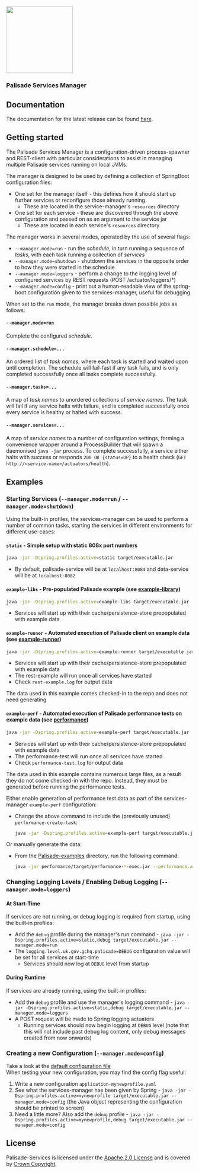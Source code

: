 <!---
Copyright 2018-2021 Crown Copyright

Licensed under the Apache License, Version 2.0 (the "License");
you may not use this file except in compliance with the License.
You may obtain a copy of the License at

  http://www.apache.org/licenses/LICENSE-2.0

Unless required by applicable law or agreed to in writing, software
distributed under the License is distributed on an "AS IS" BASIS,
WITHOUT WARRANTIES OR CONDITIONS OF ANY KIND, either express or implied.
See the License for the specific language governing permissions and
limitations under the License.
--->

<!---
The contents of this file are under substitution in the build process - maven's `process-resources` stage will substitute executable(dot)jar for this: executable.jar
The source for this file can be found at `services-manager/src/resources/doc/README-TEMPLATE.md`
--->

# <img src="../logos/logo.svg" width="180">

### Palisade Services Manager



## Documentation

The documentation for the latest release can be found [here](https://gchq.github.io/Palisade).



## Getting started

The Palisade Services Manager is a configuration-driven process-spawner and REST-client with particular considerations to assist in managing multiple Palisade services running on local JVMs.

The manager is designed to be used by defining a collection of SpringBoot configuration files:
 * One set for the manager itself - this defines how it should start up further services or reconfigure those already running
    * These are located in the service-manager's `resources` directory
 * One set for each service - these are discovered through the above configuration and passed on as an argument to the service jar
    * These are located in each service's `resources` directory
 
The manager works in several modes, operated by the use of several flags:
 * `--manager.mode=run` - run the *schedule*, in turn running a sequence of *tasks*, with each task running a collection of *services*
 * `--manager.mode=shutdown` - shutdown the services in the opposite order to how they were started in the schedule
 * `--manager.mode=loggers` - perform a change to the logging level of configured services by REST requests (POST /actuator/loggers/*)
 * `--manager.mode=config` - print out a human-readable view of the spring-boot configuration given to the services-manager, useful for debugging

When set to the `run` mode, the manager breaks down possible jobs as follows:

#### `--manager.mode=run`
Complete the configured *schedule*.

#### `--manager.schedule=...`
An ordered list of *task names*, where each task is started and waited upon until completion.
The schedule will fail-fast if any task fails, and is only completed successfully once all tasks complete successfully.

#### `--manager.tasks=...`
A map of *task names* to unordered collections of *service names*.
The task will fail if any service halts with failure, and is completed successfully once every service is healthy or halted with success. 

#### `--manager.services=...`
A map of *service names* to a number of configuration settings, forming a convenience wrapper around a ProcessBuilder that will spawn a daemonised `java -jar` process.
To complete successfully, a service either halts with success or responds `200 OK {status=UP}` to a health check (`GET http://<service-name>/actuators/health`).



## Examples

### Starting Services (`--manager.mode=run` / `--manager.mode=shutdown`)
Using the built-in profiles, the services-manager can be used to perform a number of common tasks, starting the services in different environments for different use-cases:  

#### `static` - Simple setup with static 808x port numbers
```bash
java -jar -Dspring.profiles.active=static target/executable.jar
```
 * By default, palisade-service will be at `localhost:8084` and data-service will be at `localhost:8082`
 
 
#### `example-libs` - Pre-populated Palisade example (see [example-library](https://github.com/gchq/Palisade-examples/tree/develop/example-library))
```bash
java -jar -Dspring.profiles.active=example-libs target/executable.jar
```
 * Services will start up with their cache/persistence-store prepopulated with example data


#### `example-runner` - Automated execution of Palisade client on example data (see [example-runner](https://github.com/gchq/Palisade-examples/tree/develop/example-runner))
```bash
java -jar -Dspring.profiles.active=example-runner target/executable.jar
```
 * Services will start up with their cache/persistence-store prepopulated with example data
 * The rest-example will run once all services have started
 * Check `rest-example.log` for output data

The data used in this example comes checked-in to the repo and does not need generating
 
 
#### `example-perf` - Automated execution of Palisade performance tests on example data (see [performance](https://github.com/gchq/Palisade-examples/tree/develop/performance))
```bash
java -jar -Dspring.profiles.active=example-perf target/executable.jar
```
 * Services will start up with their cache/persistence-store prepopulated with example data
 * The performance-test will run once all services have started
 * Check `performance-test.log` for output data
 
The data used in this example contains numerous large files, as a result they do not come checked-in with the repo.
Instead, they must be generated before running the performance tests.

Either enable generation of performance test data as part of the services-manager `example-perf` configuration:
 * Change the above command to include the (previously unused) `performance-create-task`:
    ```bash
    java -jar -Dspring.profiles.active=example-perf target/executable.jar --manager.schedule=performance-create-task,palisade-task,performance-test-task
    ```
Or manually generate the data:  
 * From the [Palisade-examples](https://github.com/gchq/Palisade-examples/) directory, run the following command:
    ```bash
    java -jar performance/target/performance-*-exec.jar --performance.action=create
    ```



### Changing Logging Levels / Enabling Debug Logging (`--manager.mode=loggers`)

#### At Start-Time
If services are not running, or debug logging is required from startup, using the built-in profiles:  
 * Add the `debug` profile during the manager's run command - `java -jar -Dspring.profiles.active=static,debug target/executable.jar --manager.mode=run` 
 * The `logging.level.uk.gov.gchq.palisade=DEBUG` configuration value will be set for all services at start-time 
   * Services should now log at `DEBUG` level from startup  

#### During Runtime
If services are already running, using the built-in profiles:  
 * Add the `debug` profile and use the manager's logging command - `java -jar -Dspring.profiles.active=static,debug target/executable.jar --manager.mode=loggers`
 * A POST request will be made to Spring logging actuators 
   * Running services should now begin logging at `DEBUG` level (note that this will not include past debug log content, only debug messages created from now onwards)  


### Creating a new Configuration (`--manager.mode=config`)
Take a look at the [default configuration file](/services-manager/src/main/resources/application.yaml)  
When testing your new configuration, you may find the config flag useful:
 1. Write a new configuration `application-mynewprofile.yaml`
 1. See what the services-manager has been given by Spring - `java -jar -Dspring.profiles.active=mynewprofile target/executable.jar --manager.mode=config` (the Java object representing the configuration should be printed to screen)  
 1. Need a little more? Also add the `debug` profile - `java -jar -Dspring.profiles.active=mynewprofile,debug target/executable.jar --manager.mode=config`  



## License

Palisade-Services is licensed under the [Apache 2.0 License](https://www.apache.org/licenses/LICENSE-2.0) and is covered by [Crown Copyright](https://www.nationalarchives.gov.uk/information-management/re-using-public-sector-information/copyright-and-re-use/crown-copyright/).
